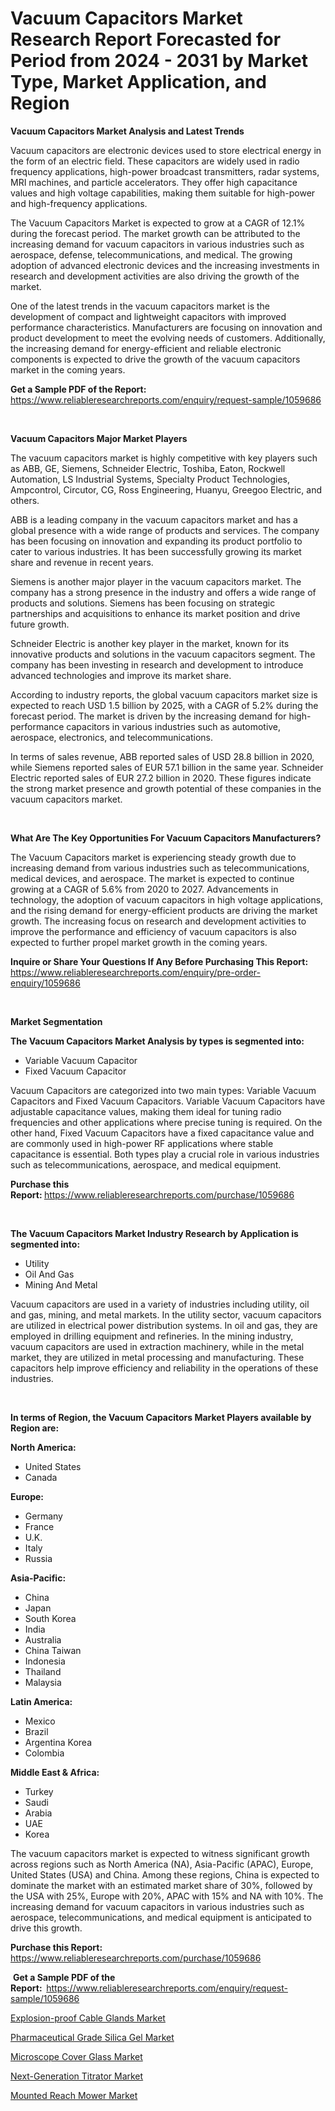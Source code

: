 <p><h1>Vacuum Capacitors Market Research Report Forecasted for Period from 2024 -  2031 by Market Type, Market Application, and Region</h1></p><p><strong>Vacuum Capacitors Market Analysis and Latest Trends</strong></p>
<p><p>Vacuum capacitors are electronic devices used to store electrical energy in the form of an electric field. These capacitors are widely used in radio frequency applications, high-power broadcast transmitters, radar systems, MRI machines, and particle accelerators. They offer high capacitance values and high voltage capabilities, making them suitable for high-power and high-frequency applications.</p><p>The Vacuum Capacitors Market is expected to grow at a CAGR of 12.1% during the forecast period. The market growth can be attributed to the increasing demand for vacuum capacitors in various industries such as aerospace, defense, telecommunications, and medical. The growing adoption of advanced electronic devices and the increasing investments in research and development activities are also driving the growth of the market.</p><p>One of the latest trends in the vacuum capacitors market is the development of compact and lightweight capacitors with improved performance characteristics. Manufacturers are focusing on innovation and product development to meet the evolving needs of customers. Additionally, the increasing demand for energy-efficient and reliable electronic components is expected to drive the growth of the vacuum capacitors market in the coming years.</p></p>
<p><strong>Get a Sample PDF of the Report:&nbsp;</strong> <a href="https://www.reliableresearchreports.com/enquiry/request-sample/1059686">https://www.reliableresearchreports.com/enquiry/request-sample/1059686</a></p>
<p>&nbsp;</p>
<p><strong>Vacuum Capacitors Major Market Players</strong></p>
<p><p>The vacuum capacitors market is highly competitive with key players such as ABB, GE, Siemens, Schneider Electric, Toshiba, Eaton, Rockwell Automation, LS Industrial Systems, Specialty Product Technologies, Ampcontrol, Circutor, CG, Ross Engineering, Huanyu, Greegoo Electric, and others. </p><p>ABB is a leading company in the vacuum capacitors market and has a global presence with a wide range of products and services. The company has been focusing on innovation and expanding its product portfolio to cater to various industries. It has been successfully growing its market share and revenue in recent years.</p><p>Siemens is another major player in the vacuum capacitors market. The company has a strong presence in the industry and offers a wide range of products and solutions. Siemens has been focusing on strategic partnerships and acquisitions to enhance its market position and drive future growth.</p><p>Schneider Electric is another key player in the market, known for its innovative products and solutions in the vacuum capacitors segment. The company has been investing in research and development to introduce advanced technologies and improve its market share.</p><p>According to industry reports, the global vacuum capacitors market size is expected to reach USD 1.5 billion by 2025, with a CAGR of 5.2% during the forecast period. The market is driven by the increasing demand for high-performance capacitors in various industries such as automotive, aerospace, electronics, and telecommunications.</p><p>In terms of sales revenue, ABB reported sales of USD 28.8 billion in 2020, while Siemens reported sales of EUR 57.1 billion in the same year. Schneider Electric reported sales of EUR 27.2 billion in 2020. These figures indicate the strong market presence and growth potential of these companies in the vacuum capacitors market.</p></p>
<p>&nbsp;</p>
<p><strong>What Are The Key Opportunities For Vacuum Capacitors Manufacturers?</strong></p>
<p><p>The Vacuum Capacitors market is experiencing steady growth due to increasing demand from various industries such as telecommunications, medical devices, and aerospace. The market is expected to continue growing at a CAGR of 5.6% from 2020 to 2027. Advancements in technology, the adoption of vacuum capacitors in high voltage applications, and the rising demand for energy-efficient products are driving the market growth. The increasing focus on research and development activities to improve the performance and efficiency of vacuum capacitors is also expected to further propel market growth in the coming years.</p></p>
<p><strong>Inquire or Share Your Questions If Any Before Purchasing This Report:</strong> <a href="https://www.reliableresearchreports.com/enquiry/pre-order-enquiry/1059686">https://www.reliableresearchreports.com/enquiry/pre-order-enquiry/1059686</a></p>
<p>&nbsp;</p>
<p><strong>Market Segmentation</strong></p>
<p><strong>The Vacuum Capacitors Market Analysis by types is segmented into:</strong></p>
<p><ul><li>Variable Vacuum Capacitor</li><li>Fixed Vacuum Capacitor</li></ul></p>
<p><p>Vacuum Capacitors are categorized into two main types: Variable Vacuum Capacitors and Fixed Vacuum Capacitors. Variable Vacuum Capacitors have adjustable capacitance values, making them ideal for tuning radio frequencies and other applications where precise tuning is required. On the other hand, Fixed Vacuum Capacitors have a fixed capacitance value and are commonly used in high-power RF applications where stable capacitance is essential. Both types play a crucial role in various industries such as telecommunications, aerospace, and medical equipment.</p></p>
<p><strong>Purchase this Report:&nbsp;</strong><a href="https://www.reliableresearchreports.com/purchase/1059686">https://www.reliableresearchreports.com/purchase/1059686</a></p>
<p>&nbsp;</p>
<p><strong>The Vacuum Capacitors Market Industry Research by Application is segmented into:</strong></p>
<p><ul><li>Utility</li><li>Oil And Gas</li><li>Mining And Metal</li></ul></p>
<p><p>Vacuum capacitors are used in a variety of industries including utility, oil and gas, mining, and metal markets. In the utility sector, vacuum capacitors are utilized in electrical power distribution systems. In oil and gas, they are employed in drilling equipment and refineries. In the mining industry, vacuum capacitors are used in extraction machinery, while in the metal market, they are utilized in metal processing and manufacturing. These capacitors help improve efficiency and reliability in the operations of these industries.</p></p>
<p>&nbsp;</p>
<p><strong>In terms of Region, the Vacuum Capacitors Market Players available by Region are:</strong></p>
<p>
    <p> <strong> North America: </strong>
        <ul>
            <li>United States</li>
            <li>Canada</li>
        </ul>
        </p> 
    <p> <strong> Europe: </strong>
        <ul>
            <li>Germany</li>
            <li>France</li>
            <li>U.K.</li>
            <li>Italy</li>
            <li>Russia</li>
        </ul>
        </p> 
    <p> <strong> Asia-Pacific: </strong>
        <ul>
            <li>China</li>
            <li>Japan</li>
            <li>South Korea</li>
            <li>India</li>
            <li>Australia</li>
            <li>China Taiwan</li>
            <li>Indonesia</li>
            <li>Thailand</li>
            <li>Malaysia</li>
        </ul>
        </p> 
    <p> <strong> Latin America: </strong>
        <ul>
            <li>Mexico</li>
            <li>Brazil</li>
            <li>Argentina Korea</li>
            <li>Colombia</li>
        </ul>
        </p> 
    <p> <strong> Middle East & Africa: </strong>
        <ul>
            <li>Turkey</li>
            <li>Saudi</li>
            <li>Arabia</li>
            <li>UAE</li>
            <li>Korea</li>
        </ul>
    </p>
    </p>
<p><p>The vacuum capacitors market is expected to witness significant growth across regions such as North America (NA), Asia-Pacific (APAC), Europe, United States (USA) and China. Among these regions, China is expected to dominate the market with an estimated market share of 30%, followed by the USA with 25%, Europe with 20%, APAC with 15% and NA with 10%. The increasing demand for vacuum capacitors in various industries such as aerospace, telecommunications, and medical equipment is anticipated to drive this growth.</p></p>
<p><strong>Purchase this Report: </strong><a href="https://www.reliableresearchreports.com/purchase/1059686">https://www.reliableresearchreports.com/purchase/1059686</a></p>
<p>&nbsp;<strong>Get a Sample PDF of the Report:&nbsp;&nbsp;</strong><a href="https://www.reliableresearchreports.com/enquiry/request-sample/1059686">https://www.reliableresearchreports.com/enquiry/request-sample/1059686</a></p>
<p><strong></strong></p>
<p><p><a href="https://github.com/tamvrosiya/Market-Research-Report-List-2/blob/main/explosion-proof-cable-glands-market.md">Explosion-proof Cable Glands Market</a></p><p><a href="https://github.com/changoleonlaverguenzanoexiste/Market-Research-Report-List-1/blob/main/pharmaceutical-grade-silica-gel-market.md">Pharmaceutical Grade Silica Gel Market</a></p><p><a href="https://medium.com/@dylangilbert65/microscope-cover-glass-market-outlook-industry-overview-and-forecast-2024-to-2031-d5248e4805ab">Microscope Cover Glass Market</a></p><p><a href="https://medium.com/@dylangilbert65/next-generation-titrator-market-size-market-outlook-and-market-forecast-2024-to-2031-2e51eec37ed0">Next-Generation Titrator Market</a></p><p><a href="https://medium.com/@dylangilbert65/mounted-reach-mower-market-the-key-to-successful-business-strategy-forecast-till-2031-327ba2e41fab">Mounted Reach Mower Market</a></p></p>